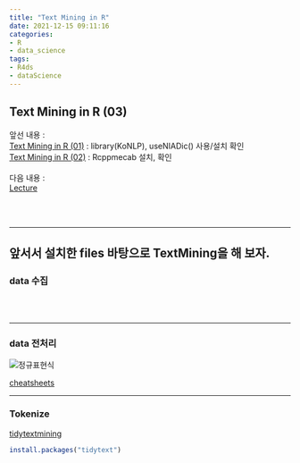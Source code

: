 ```yaml
---
title: "Text Mining in R"
date: 2021-12-15 09:11:16
categories:
- R
- data_science
tags:
- R4ds
- dataScience
---
```


## Text Mining in R (03)

앞선 내용 :
<br>[Text Mining in R (01)](https://yoonhwa-p.github.io/2021/12/14/R/textmining(01)/)
: library(KoNLP), useNIADic() 사용/설치 확인
<br>[Text Mining in R (02)](https://yoonhwa-p.github.io/2021/12/14/R/textmining(02)/)
: Rcppmecab 설치, 확인
<br>
<br>다음 내용 :
<br>[Lecture](https://github.com/YoonHwa-P/R/blob/main/7_day_textmining/ch01_morphological_analysis.r)

<br><br>

---

## 앞서서 설치한 files 바탕으로 TextMining을 해 보자. 

### data 수집


<br><br>

---

### data  전처리 


![정규표현식](/../../imeges/R_images/Regular_Expressions_R.png)

[cheatsheets](https://www.rstudio.com/resources/cheatsheets/)


---


### Tokenize

[tidytextmining](https://www.tidytextmining.com/)

```R
install.packages("tidytext")
```





